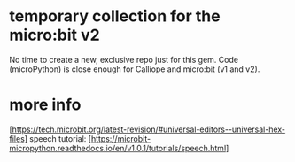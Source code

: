 # temporary collection for the micro:bit v2

No time to create a new, exclusive repo just for this gem. Code (microPython) is close enough for Calliope and micro:bit (v1 and v2).

# more info

[https://tech.microbit.org/latest-revision/#universal-editors--universal-hex-files]
speech tutorial: [https://microbit-micropython.readthedocs.io/en/v1.0.1/tutorials/speech.html]
